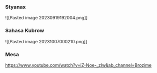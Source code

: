 ### Styanax

![[Pasted image 20230919192004.png]]


### Sahasa Kubrow

![[Pasted image 20231007000210.png]]

### Mesa

https://www.youtube.com/watch?v=iZ-Noe-_zIw&ab_channel=Brozime